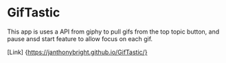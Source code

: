 # GifTastic

This app is uses a API from giphy to pull gifs from the top topic button, and pause ansd start feature to allow focus on each gif. 

[Link] {https://janthonybright.github.io/GifTastic/}
